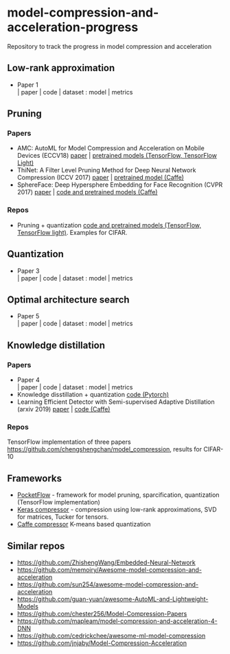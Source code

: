 # model-compression-and-acceleration-progress
Repository to track the progress in model compression and acceleration

## Low-rank approximation

- Paper 1 \
| paper | code | dataset : model | metrics

## Pruning
### Papers
- AMC: AutoML for Model Compression and Acceleration on Mobile Devices (ECCV18)
[paper](https://arxiv.org/abs/1802.03494) | [pretrained models (TensorFlow, TensorFlow Light)](https://github.com/mit-han-lab/amc-compressed-models)
- ThiNet: A Filter Level Pruning Method for Deep Neural Network Compression (ICCV 2017)
[paper](https://arxiv.org/abs/1707.06342) | [pretrained model (Caffe)](https://github.com/Roll920/ThiNet)
- SphereFace: Deep Hypersphere Embedding for Face Recognition (CVPR 2017)
[paper](https://arxiv.org/abs/1704.08063) | [code and pretrained models (Caffe)](https://github.com/isthatyoung/Sphereface-prune) 

### Repos
- Pruning + quantization [code and pretrained models (TensorFlow, TensorFlow light)](https://github.com/vikranth94/Model-Compression). Examples for CIFAR.

## Quantization

- Paper 3 \
| paper | code | dataset : model | metrics

## Optimal architecture search 
- Paper 5 \
| paper | code | dataset : model | metrics

## Knowledge distillation 

### Papers
- Paper 4 \
| paper | code | dataset : model | metrics
- Knowledge disstillation + quantization [code (Pytorch)](https://github.com/antspy/quantized_distillation)
- Learning Efficient Detector with Semi-supervised Adaptive Distillation (arxiv 2019) [paper](https://arxiv.org/abs/1901.00366) | [code (Caffe)](https://github.com/Tangshitao/Semi-supervised-Adaptive-Distillation)

### Repos
TensorFlow implementation of three papers https://github.com/chengshengchan/model_compression, results for CIFAR-10


## Frameworks
- [PocketFlow](https://github.com/Tencent/PocketFlow) - framework for model pruning, sparcification, quantization (TensorFlow implementation) 
- [Keras compressor](https://github.com/DwangoMediaVillage/keras_compressor) - compression using low-rank approximations, SVD for matrices, Tucker for tensors.
- [Caffe compressor](https://github.com/yuanyuanli85/CaffeModelCompression) K-means based quantization

## Similar repos

- https://github.com/ZhishengWang/Embedded-Neural-Network
- https://github.com/memoiry/Awesome-model-compression-and-acceleration
- https://github.com/sun254/awesome-model-compression-and-acceleration
- https://github.com/guan-yuan/awesome-AutoML-and-Lightweight-Models
- https://github.com/chester256/Model-Compression-Papers
- https://github.com/mapleam/model-compression-and-acceleration-4-DNN
- https://github.com/cedrickchee/awesome-ml-model-compression
- https://github.com/jnjaby/Model-Compression-Acceleration

